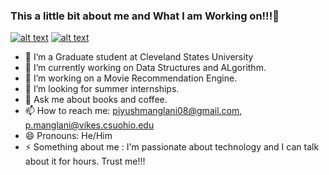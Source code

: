 ### This a little bit about me and What I am Working on!!!👋

[![alt text][1.1]][1]
[![alt text][6.1]][6]
- 🔭 I’m a Graduate student at Cleveland States University 
- 🌱 I’m currently working on Data Structures and ALgorithm.
- 👯 I’m working on a Movie Recommendation Engine.
- 🤔 I’m looking for summer internships. 
- 💬 Ask me about books and coffee.
- 📫 How to reach me: piyushmanglani08@gmail.com, p.manglani@vikes.csuohio.edu 
- 😄 Pronouns: He/Him
- ⚡  Something about me : I'm passionate about technology and I can talk about it for hours. Trust me!!!





[1.1]: http://i.imgur.com/tXSoThF.png (Find me on Twitter)
[6.1]: http://i.imgur.com/0o48UoR.png (Github)

[1]: https://twitter.com/PiyushManglani8
[6]: http://www.github.com/piyushmanglani08

